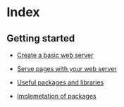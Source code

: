 
# Index
## Getting started
* [Create a basic web server](https://github.com/Roche-Olivier/help.windows10.nodejs.express.website/blob/master/_content/_pages/webpage.create.webserver.md)
* [Serve pages with your web server](https://github.com/Roche-Olivier/help.windows10.nodejs.express.website/blob/master/_content/_pages/webpage.create.webserver.withpages.md)
* [Useful packages and libraries](https://github.com/Roche-Olivier/help.windows10.nodejs.express.website/blob/master/_content/_pages/webpage.create.webserver.packages.md)

* [Implemetation of packages](https://github.com/Roche-Olivier/help.windows10.nodejs.express.website/blob/master/_content/_pages/webpage.create.webserver.packages.implement.md)
